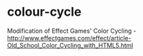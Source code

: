 # colour-cycle
 Modification of Effect Games' Color Cycling - http://www.effectgames.com/effect/article-Old_School_Color_Cycling_with_HTML5.html
